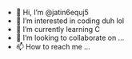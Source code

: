 - 👋 Hi, I’m @jatin6equj5
- 👀 I’m interested in coding duh lol 
- 🌱 I’m currently learning C
- 💞️ I’m looking to collaborate on ...
- 📫 How to reach me ...

<!---
jatin6equj5/jatin6equj5 is a ✨ special ✨ repository because its `README.md` (this file) appears on your GitHub profile.
You can click the Preview link to take a look at your changes.
--->
